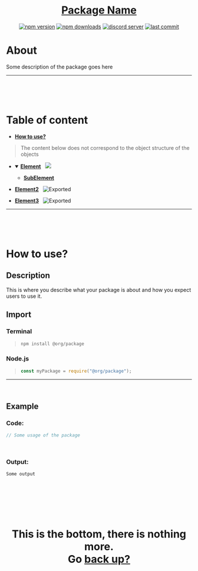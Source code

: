 <div id="top" align="center">

<h1><a href="https://github.com/user/repo">Package Name</a></h1>
 
[![npm version](https://img.shields.io/npm/v/@org/package-name)](https://npmjs.com/package/@org/package-name)
[![npm downloads](https://img.shields.io/npm/dt/@org/package-name)](https://npmjs.com/package/@org/package-name)
[![discord server](https://img.shields.io/discord/serverid?logo=discord&logoColor=white)](https://discord.gg/invite)
[![last commit](https://img.shields.io/github/last-commit/user/repo)](https://github.com/user/repo)
 
</div>



# About

Some description of the package goes here

---

<br/><br/><br/>



# Table of content

* [**How to use?**](#how-to-use)

> The content below does not correspond to the object structure of the objects

* <details open><summary><a href="https://github.com/ThePywon/Documentation-Template/blob/main/documentation/Element.md"><b>Element</b></a> &nbsp; <img src="https://img.shields.io/badge/-Exported-cyan"/></summary>
  <p>

  * [**SubElement**](https://github.com/ThePywon/Documentation-Template/blob/main/documentation/SubElement.md)
    
  </p>
</details>

* [**Element2**](https://github.com/ThePywon/Documentation-Template/blob/main/documentation/Element2.md) &nbsp; ![Exported](https://img.shields.io/badge/-Exported-cyan)

* [**Element3**](https://github.com/ThePywon/Documentation-Template/blob/main/documentation/Element3.md) &nbsp; ![Exported](https://img.shields.io/badge/-Exported-cyan)

---

<br/><br/><br/>



# How to use?

## Description

This is where you describe what your package is about and how you expect users to use it.

## Import

### Terminal

> ```sh
> npm install @org/package
> ```

### Node.js

> ```js
> const myPackage = require("@org/package");
> ```

---



<br/>

## Example

### Code:

```js
// Some usage of the package
```

<br/>

### Output:

```
Some output
```

<br/><br/><br/><br/><br/>

<h1 align="center">This is the bottom, there is nothing more.<br/>
Go <a href="#top">back up?</a></h1>
